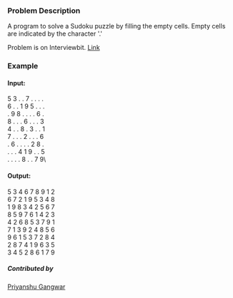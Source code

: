 ### Problem Description

A program to solve a Sudoku puzzle by filling the empty cells.
Empty cells are indicated by the character '.'

Problem is on Interviewbit. [Link](https://www.interviewbit.com/problems/sudoku/)

### Example
#### Input: 

5 3 . . 7 . . . .\
6 . . 1 9 5 . . .\
. 9 8 . . . . 6 .\
8 . . . 6 . . . 3\
4 . . 8 . 3 . . 1\
7 . . . 2 . . . 6\
. 6 . . . . 2 8 .\
. . . 4 1 9 . . 5\
. . . . 8 . . 7 9\

#### Output: 
5 3 4 6 7 8 9 1 2  
6 7 2 1 9 5 3 4 8   
1 9 8 3 4 2 5 6 7   
8 5 9 7 6 1 4 2 3  
4 2 6 8 5 3 7 9 1   
7 1 3 9 2 4 8 5 6    
9 6 1 5 3 7 2 8 4   
2 8 7 4 1 9 6 3 5   
3 4 5 2 8 6 1 7 9   

##### Contributed by 
[Priyanshu Gangwar](https://github.com/PriyanshuGangwar)